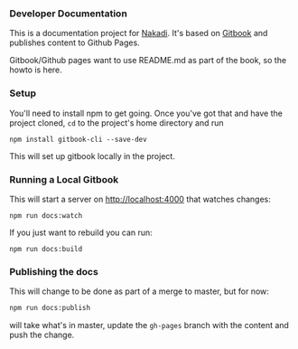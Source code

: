### Developer Documentation

This is a documentation project for [Nakadi](https://github.com/zalando/nakadi). It's based on [Gitbook](https://www.gitbook.com) and publishes content to Github Pages.

Gitbook/Github pages want to use README.md as part of the book, so the howto is here.

### Setup

You'll need to install npm to get going. Once you've got that and have the project cloned, `cd` to the project's home directory and run

```
npm install gitbook-cli --save-dev
```

This will set up gitbook locally in the project.

### Running a Local Gitbook

This will start a server on [http://localhost:4000](http://localhost:4000) that watches changes:

```
npm run docs:watch
```

If you just want to rebuild you can run: 

```
npm run docs:build
```


### Publishing the docs

This will change to be done as part of a merge to master, but for now:

```sh
npm run docs:publish
```

will take what's in master, update the `gh-pages` branch with the content and push the change.

